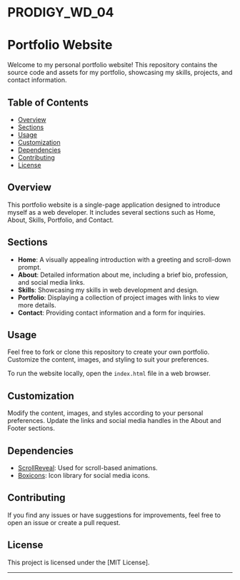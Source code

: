 # PRODIGY_WD_04
# Portfolio Website

Welcome to my personal portfolio website! This repository contains the source code and assets for my portfolio, showcasing my skills, projects, and contact information.

## Table of Contents

- [Overview](#overview)
- [Sections](#sections)
- [Usage](#usage)
- [Customization](#customization)
- [Dependencies](#dependencies)
- [Contributing](#contributing)
- [License](#license)

## Overview

This portfolio website is a single-page application designed to introduce myself as a web developer. It includes several sections such as Home, About, Skills, Portfolio, and Contact.

## Sections

- **Home**: A visually appealing introduction with a greeting and scroll-down prompt.
- **About**: Detailed information about me, including a brief bio, profession, and social media links.
- **Skills**: Showcasing my skills in web development and design.
- **Portfolio**: Displaying a collection of project images with links to view more details.
- **Contact**: Providing contact information and a form for inquiries.

## Usage

Feel free to fork or clone this repository to create your own portfolio. Customize the content, images, and styling to suit your preferences.

To run the website locally, open the `index.html` file in a web browser.

## Customization

Modify the content, images, and styles according to your personal preferences. Update the links and social media handles in the About and Footer sections.

## Dependencies

- [ScrollReveal](https://scrollrevealjs.org/): Used for scroll-based animations.
- [Boxicons](https://boxicons.com/): Icon library for social media icons.

## Contributing

If you find any issues or have suggestions for improvements, feel free to open an issue or create a pull request.

## License

This project is licensed under the [MIT License].

---